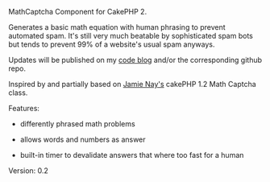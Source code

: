 MathCaptcha Component for CakePHP 2.

Generates a basic math equation with human phrasing to prevent automated spam.
It's still very much beatable by sophisticated spam bots but tends to prevent 99%
of a website's usual spam anyways.

Updates will be published on my [code blog](http://codefool.tumblr.com/) and/or the corresponding github repo.

Inspired by and partially based on [Jamie Nay's](https://github.com/jamienay/math_captcha_component) cakePHP 1.2 Math Captcha class.

Features:

+ differently phrased math problems

+ allows words and numbers as answer

+ built-in timer to devalidate answers that where too fast for a human

Version: 0.2
